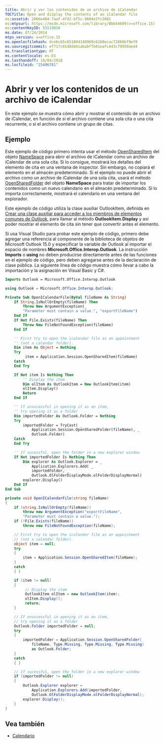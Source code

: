 ```yaml
---
title: Abrir y ver los contenidos de un archivo de iCalendar
TOCTitle: Open and display the contents of an iCalendar file
ms:assetid: 2066e404-7aaf-4fd2-bf5c-9604e3fc2681
ms:mtpsurl: https://msdn.microsoft.com/library/Bb644609(v=office.15)
ms:contentKeyID: 55119818
ms.date: 07/24/2014
mtps_version: v=office.15
ms.openlocfilehash: dcebc65c651804148969c6260ecac72060bf9ef0
ms.sourcegitcommit: ef717c65d8dd41ababffb01eafc443c79950aed4
ms.translationtype: HT
ms.contentlocale: es-ES
ms.lasthandoff: 10/04/2018
ms.locfileid: "25406781"
---
```

# <a name="open-and-display-the-contents-of-an-icalendar-file"></a>Abrir y ver los contenidos de un archivo de iCalendar

En este ejemplo se muestra cómo abrir y mostrar el contenido de un archivo de iCalendar, en función de si el archivo contiene una sola cita o una cita recurrente, o si el archivo contiene un grupo de citas.

## <a name="example"></a>Ejemplo

Este ejemplo de código primero intenta usar el método [OpenSharedItem](https://msdn.microsoft.com/library/bb645399\(v=office.15\)) del objeto [NameSpace](https://msdn.microsoft.com/library/bb645857\(v=office.15\)) para abrir el archivo de iCalendar como un archivo de iCalendar de una sola cita. Si lo consigue, mostrará los detalles del elemento de cita en una ventana de inspector. Sin embargo, no copiará el elemento en el almacén predeterminado. Si el ejemplo no puede abrir el archivo como un archivo de iCalendar de una sola cita, usará el método [OpenSharedFolder](https://msdn.microsoft.com/library/bb610157\(v=office.15\)) del objeto **NameSpace** para tratar de importar los contenidos como un nuevo calendario en el almacén predeterminado. Si lo importa correctamente, mostrará el calendario en una ventana del explorador.

Este ejemplo de código utiliza la clase auxiliar OutlookItem, definida en [Crear una clase auxiliar para acceder a los miembros de elementos comunes de Outlook](how-to-create-a-helper-class-to-access-common-outlook-item-members.md), para llamar al método **OutlookItem.Display** y así poder mostrar el elemento de cita sin tener que convertir antes el elemento.

Si usa Visual Studio para probar este ejemplo de código, primero debe agregar una referencia al componente de la biblioteca de objetos de Microsoft Outlook 15.0 y especificar la variable de Outlook al importar el espacio de nombres **Microsoft.Office.Interop.Outlook**. La instrucción **Imports** o **using** no deben producirse directamente antes de las funciones en el ejemplo de código, pero deben agregarse antes de la declaración de clase pública. La siguiente línea de código muestra cómo llevar a cabo la importación y la asignación en Visual Basic y C\#.

```vb
Imports Outlook = Microsoft.Office.Interop.Outlook
```


```csharp
using Outlook = Microsoft.Office.Interop.Outlook;
```


```vb
Private Sub OpenICalendarFile(ByVal fileName As String)
    If String.IsNullOrEmpty(fileName) Then
        Throw New ArgumentException(_
        "Parameter must contain a value.", "exportFileName")
    End If
    If Not File.Exists(fileName) Then
        Throw New FileNotFoundException(fileName)
    End If

    '' First try to open the icalendar file as an appointment 
    '' (not a calendar folder).
    Dim item As Object = Nothing
    Try
         item = Application.Session.OpenSharedItem(fileName)
    Catch
    End Try

    If Not item Is Nothing Then
        '' Display the item
        Dim olItem As OutlookItem = New OutlookItem(item)
        olItem.Display()
        Return
    End If

    '' If unsucessful in opening it as an item, 
    '' try opening it as a folder
    Dim importedFolder As Outlook.Folder = Nothing
    Try
        importedFolder = TryCast( _
            Application.Session.OpenSharedFolder(fileName), _
            Outlook.Folder)
    Catch
    End Try

    '' If sucessful, open the folder in a new explorer window
    If Not importedFolder Is Nothing Then
        Dim explorer As Outlook.Explorer = _
            Application.Explorers.Add( _
            importedFolder, _
            Outlook.OlFolderDisplayMode.olFolderDisplayNormal)
        explorer.Display()
    End If
End Sub
```


```csharp
private void OpenICalendarFile(string fileName)
{
    if (string.IsNullOrEmpty(fileName))
        throw new ArgumentException("exportFileName", 
        "Parameter must contain a value.");
    if (!File.Exists(fileName))
        throw new FileNotFoundException(fileName);

    // First try to open the icalendar file as an appointment 
    // (not a calendar folder).
    object item = null;
    try
    {
        item = Application.Session.OpenSharedItem(fileName);
    }
    catch
    { }

    if (item != null)
    {
         // Display the item
         OutlookItem olItem = new OutlookItem(item);
         olItem.Display();
         return;
    }

    // If unsucessful in opening it as an item, 
    // try opening it as a folder
    Outlook.Folder importedFolder = null;
    try
    {
        importedFolder = Application.Session.OpenSharedFolder(
            fileName, Type.Missing, Type.Missing, Type.Missing) 
            as Outlook.Folder;
    }
    catch
    { }

    // If sucessful, open the folder in a new explorer window
    if (importedFolder != null)
    {
        Outlook.Explorer explorer =
            Application.Explorers.Add(importedFolder, 
            Outlook.OlFolderDisplayMode.olFolderDisplayNormal);
        explorer.Display();
    }
}
```

## <a name="see-also"></a>Vea también

- [Calendario](calendar.md)

